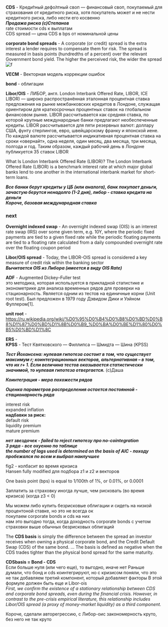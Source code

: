 **CDS** - Креди́тный дефо́лтный своп — финансовый своп,
 покупаемый для страхования от кредитного риска,
  хотя покупатель может и не нести кредитного риска,
   либо нести его косвенно  
  ***Продажа риска (с)Степанов***  
rate стоимости cds к выплатам    
CDS spread — цена CDS в bps от номинальной цены  
  
**corporate bond spreads** - A corporate (or credit) spread is the extra interest a lender requires to compensate them for risk. The spread is measured in basis points (hundredths of a percent) over the relevant Government bond yield. The higher the perceived risk, the wider the spread  
![f](https://sun9-76.userapi.com/impg/ud-9E_m6I97FgkgYogjryzV0sMok5APM4524Jg/GFyXF-lSJeo.jpg?size=643x130&quality=96&sign=e69301f86c2d9b03a0a1d6db344bbf7c&type=album)

**VECM** - Векторная модель коррекции ошибок  
  
**bond** - облигации  
    
**Libor/OIS** - ЛИ́БОР, англ. London Interbank Offered Rate, LIBOR, ICE LIBOR) — широко распространённая эталонная процентная ставка предложения на рынке межбанковских кредитов в Лондоне, служащая ориентиром для краткосрочных процентных ставок на глобальном финансовом рынке. LIBOR рассчитывается как средняя ставка, по которой крупные международные банки предлагают необеспеченные кредиты. LIBOR рассчитывается для пяти резервных валют: доллару США, фунту стерлингов, евро, швейцарскому франку и японской иене. По каждой валюте рассчитывается индикативная процентная ставка на сроки «овернайт», одна неделя, один месяц, два месяца, три месяца, полгода и год. Таким образом, каждый рабочий день в Лондоне публикуется 35 ставок LIBOR  

What Is London Interbank Offered Rate (LIBOR)?
The London Interbank Offered Rate (LIBOR) is a benchmark interest rate at which major global banks lend to one another in the international interbank market for short-term loans.  

***Все банки берут кредиты у ЦБ (или аналога), банк покупает деньги, зачастую берутся ненадолго (1-2 дня), либор - ставка кредита на деньги    
Короче, базовая международная ставка***
### next
**Overnight indexed swap**  - An overnight indexed swap (OIS) is an interest rate swap (IRS) over some given term, e.g. 10Y, where the periodic fixed payments are tied to a given fixed rate while the periodic floating payments are tied to a floating rate calculated from a daily compounded overnight rate over the floating coupon period  

**Libor/OIS spread** - Today, the LIBOR-OIS spread is considered a key measure of credit risk within the banking sector   
***Вычитается OIS из Либора (имеется в виду OIS Rate)***
  
**ADF** - Augmented Dickey–Fuller test  
 это методика, которая используется в прикладной статистике и эконометрике для анализа временных рядов для проверки на стационарность. Является одним из тестов на единичные корни (Unit root test). Был предложен в 1979 году Дэвидом Дики и Уэйном Фуллером[1].  

 **unit root** - https://ru.wikipedia.org/wiki/%D0%95%D0%B4%D0%B8%D0%BD%D0%B8%D1%87%D0%BD%D1%8B%D0%B9_%D0%BA%D0%BE%D1%80%D0%B5%D0%BD%D1%8C  
  
**ERS** -   
**KPSS** -  Тест Квятковского — Филлипса — Шмидта — Шина (KPSS)  

***Тест Йохансена: нулевая гипотеза состоит в том, что существует максимум r; коинтеграционных векторов, альтернативная – в том, что их r+ 1. Если
величина тестов оказывается статистически значимой, то нулевая гипотеза отвергается.*** (с)Даша

***Коинтеграция - мера похожести рядов***

***Оценка параметров распределения остается постоянной - стационарность ряда***

interest risk  
expanded inflation  
**надбавки за риск:**  
default risk  
liquidity premium  
mature premium   
  
***нет звездочек - failed to reject гипотезу про no-cointegration***  
***3 ряда - все охуенно по таблице***  
***the number of lags used is determined on the basis of AIC - походу пробежался по всем и выбрал наилучшее***  
  
fig2 - колбасит во время кризиса    
Hansen fully modified  для подбора z1 и z2 и векторов  

One basis point (bps) is equal to 1/100th of 1%, or 0.01%, or 0.0001
   

Заплатить за страховку иногда лучше, чем рисковать (во время кризиса) (когда z3 < 0)

Мы можем либо купить безрисковые облигации и сидеть на низкой процентоной ставке, но это не всегда ок   
покупаем corporate bonds и cds на них   
нам это выгодно тогда, когда доходность corporate bonds с учетом страховки выше обычных безрисковых облигаций  
  
The **CDS basis** is simply the difference between the spread an investor receives when owning a physical corporate bond, and the Credit Default Swap (CDS) of the same bond. ... The basis is defined as negative when the CDS trades tighter than the physical bond spread for the same maturity.
  
  
**CDSbasis = Bond - CDS**  
Если больше нуля (или чего еще), то выгодно, иначе нет
Раньше думали, что бонд и cds коинтегрируют, но с кризисом поняли, что это не так
добавляем третий компонент, который добавляет факторы 
В этой формуле должен быть еще и Libor-ois  
*First, we confirm the existence of a stationary relationship between CDS and corporate bond spreads, even during the financial crisis. However, in contrast to the pre-crisis empirical literature, this relationship includes Libor/OIS spread (a proxy of money-market liquidity) as a third component.*

Короче, сделали авторегрессию, с Либор-оис закономерность круто, без него не так круто 

